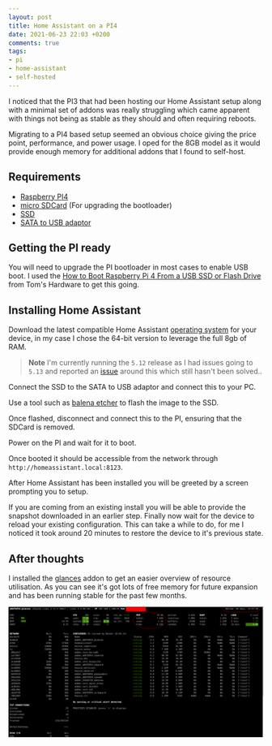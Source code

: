 ```yaml
---
layout: post
title: Home Assistant on a PI4
date: 2021-06-23 22:03 +0200
comments: true
tags:
- pi
- home-assistant
- self-hosted
---
```


I noticed that the PI3 that had been hosting our Home Assistant setup along with a minimal set of addons was really struggling which came apparent with things not being as stable as they should and often requiring reboots.

Migrating to a PI4 based setup seemed an obvious choice giving the price point, performance, and power usage. I oped for the 8GB model as it would provide enough memory for additional addons that I found to self-host.

## Requirements

- [Raspberry PI4][4]
- [micro SDCard][5] (For upgrading the bootloader)
- [SSD][6]
- [SATA to USB adaptor][7]

## Getting the PI ready

You will need to upgrade the PI bootloader in most cases to enable USB boot. I used the [How to Boot Raspberry Pi 4 From a USB SSD or Flash Drive
][0] from Tom's Hardware to get this going.

## Installing Home Assistant

Download the latest compatible Home Assistant [operating system][1] for your device, in my case I chose the 64-bit version to leverage the full 8gb of RAM.

> **Note** I'm currently running the `5.12` release as I had issues going to `5.13` and reported an [issue][3] around this which still hasn't been solved..

Connect the SSD to the SATA to USB adaptor and connect this to your PC.

Use a tool such as [balena etcher][2] to flash the image to the SSD.

Once flashed, disconnect and connect this to the PI, ensuring that the SDCard is removed.

Power on the PI and wait for it to boot.

Once booted it should be accessible from the network through `http://homeassistant.local:8123`.

After Home Assistant has been installed you will be greeted by a screen prompting you to setup.

If you are coming from an existing install you will be able to provide the snapshot downloaded in an earlier step. Finally now wait for the device to reload your existing configuration. This can take a while to do, for me I noticed it took around 20 minutes to restore the device to it's previous state.

## After thoughts

I installed the [glances][8] addon to get an easier overview of resource utilisation. As you can see it's got lots of free memory for future expansion and has been running stable for the past few months.

![Glances](/assets/img/posts/home-assistant-on-a-pi4/glances.png)


[0]: https://www.tomshardware.com/how-to/boot-raspberry-pi-4-usb
[1]: https://github.com/home-assistant/operating-system/releases
[2]: https://www.balena.io/etcher/
[3]: https://github.com/home-assistant/operating-system/issues/1306
[4]: https://affiliate.malachisoord.com/t/723ee767-8d22-443a-b427-be15757ce858
[5]: https://affiliate.malachisoord.com/t/27d86c77-e3e8-4e21-abc9-2be97e2003b4
[6]: https://affiliate.malachisoord.com/t/2eef12ce-e94f-450a-a475-e7db6be7806a
[7]: https://affiliate.malachisoord.com/t/bd3ee124-3a2c-4ce0-a6d6-9537aa0fa1e0
[8]: https://github.com/hassio-addons/addon-glances
